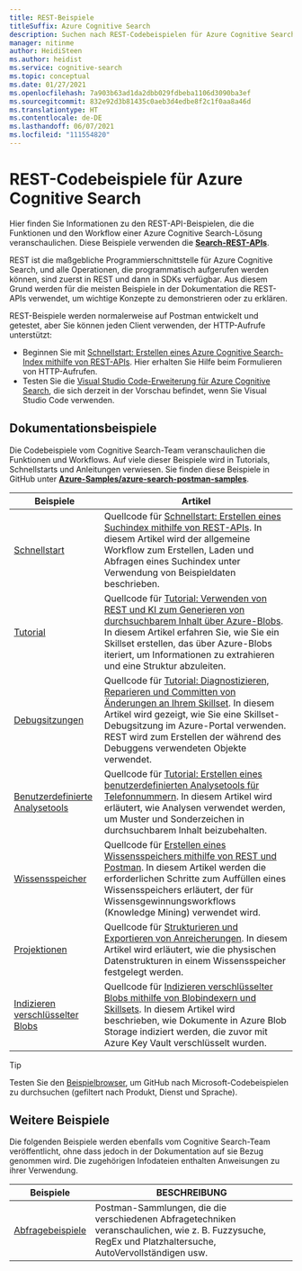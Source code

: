 ```yaml
---
title: REST-Beispiele
titleSuffix: Azure Cognitive Search
description: Suchen nach REST-Codebeispielen für Azure Cognitive Search zu Demozwecken, die die Search- oder Management-REST-APIs verwenden.
manager: nitinme
author: HeidiSteen
ms.author: heidist
ms.service: cognitive-search
ms.topic: conceptual
ms.date: 01/27/2021
ms.openlocfilehash: 7a903b63ad1da2dbb029fdbeba1106d3090ba3ef
ms.sourcegitcommit: 832e92d3b81435c0aeb3d4edbe8f2c1f0aa8a46d
ms.translationtype: HT
ms.contentlocale: de-DE
ms.lasthandoff: 06/07/2021
ms.locfileid: "111554820"
---
```

# <a name="rest-code-samples-for-azure-cognitive-search"></a>REST-Codebeispiele für Azure Cognitive Search

Hier finden Sie Informationen zu den REST-API-Beispielen, die die Funktionen und den Workflow einer Azure Cognitive Search-Lösung veranschaulichen. Diese Beispiele verwenden die [**Search-REST-APIs**](/rest/api/searchservice).

REST ist die maßgebliche Programmierschnittstelle für Azure Cognitive Search, und alle Operationen, die programmatisch aufgerufen werden können, sind zuerst in REST und dann in SDKs verfügbar. Aus diesem Grund werden für die meisten Beispiele in der Dokumentation die REST-APIs verwendet, um wichtige Konzepte zu demonstrieren oder zu erklären.

REST-Beispiele werden normalerweise auf Postman entwickelt und getestet, aber Sie können jeden Client verwenden, der HTTP-Aufrufe unterstützt:

+ Beginnen Sie mit [Schnellstart: Erstellen eines Azure Cognitive Search-Index mithilfe von REST-APIs](search-get-started-rest.md). Hier erhalten Sie Hilfe beim Formulieren von HTTP-Aufrufen.
+ Testen Sie die [Visual Studio Code-Erweiterung für Azure Cognitive Search](search-get-started-vs-code.md), die sich derzeit in der Vorschau befindet, wenn Sie Visual Studio Code verwenden.

## <a name="doc-samples"></a>Dokumentationsbeispiele

Die Codebeispiele vom Cognitive Search-Team veranschaulichen die Funktionen und Workflows. Auf viele dieser Beispiele wird in Tutorials, Schnellstarts und Anleitungen verwiesen. Sie finden diese Beispiele in GitHub unter [**Azure-Samples/azure-search-postman-samples**](https://github.com/Azure-Samples/azure-search-postman-samples).

| Beispiele | Artikel |
|---------|---------|
| [Schnellstart](https://github.com/Azure-Samples/azure-search-postman-samples/tree/master/Quickstart) | Quellcode für [Schnellstart: Erstellen eines Suchindex mithilfe von REST-APIs](search-get-started-rest.md). In diesem Artikel wird der allgemeine Workflow zum Erstellen, Laden und Abfragen eines Suchindex unter Verwendung von Beispieldaten beschrieben. |
| [Tutorial](https://github.com/Azure-Samples/azure-search-postman-samples/tree/master/Tutorial) | Quellcode für [Tutorial: Verwenden von REST und KI zum Generieren von durchsuchbarem Inhalt über Azure-Blobs](cognitive-search-tutorial-blob.md). In diesem Artikel erfahren Sie, wie Sie ein Skillset erstellen, das über Azure-Blobs iteriert, um Informationen zu extrahieren und eine Struktur abzuleiten.|
| [Debugsitzungen](https://github.com/Azure-Samples/azure-search-postman-samples/tree/master/Debug-sessions) | Quellcode für [Tutorial: Diagnostizieren, Reparieren und Committen von Änderungen an Ihrem Skillset](cognitive-search-tutorial-debug-sessions.md). In diesem Artikel wird gezeigt, wie Sie eine Skillset-Debugsitzung im Azure-Portal verwenden. REST wird zum Erstellen der während des Debuggens verwendeten Objekte verwendet.|
| [Benutzerdefinierte Analysetools](https://github.com/Azure-Samples/azure-search-postman-samples/tree/master/custom-analyzers) | Quellcode für [Tutorial: Erstellen eines benutzerdefinierten Analysetools für Telefonnummern](tutorial-create-custom-analyzer.md). In diesem Artikel wird erläutert, wie Analysen verwendet werden, um Muster und Sonderzeichen in durchsuchbarem Inhalt beizubehalten.|
| [Wissensspeicher](https://github.com/Azure-Samples/azure-search-postman-samples/tree/master/knowledge-store) | Quellcode für [Erstellen eines Wissensspeichers mithilfe von REST und Postman](knowledge-store-create-rest.md). In diesem Artikel werden die erforderlichen Schritte zum Auffüllen eines Wissensspeichers erläutert, der für Wissensgewinnungsworkflows (Knowledge Mining) verwendet wird. |
| [Projektionen](https://github.com/Azure-Samples/azure-search-postman-samples/tree/master/projections) | Quellcode für [Strukturieren und Exportieren von Anreicherungen](knowledge-store-projections-examples.md). In diesem Artikel wird erläutert, wie die physischen Datenstrukturen in einem Wissensspeicher festgelegt werden.|
| [Indizieren verschlüsselter Blobs](https://github.com/Azure-Samples/azure-search-postman-samples/commit/f5ebb141f1ff98f571ab84ac59dcd6fd06a46718) | Quellcode für [Indizieren verschlüsselter Blobs mithilfe von Blobindexern und Skillsets](search-howto-index-encrypted-blobs.md). In diesem Artikel wird beschrieben, wie Dokumente in Azure Blob Storage indiziert werden, die zuvor mit Azure Key Vault verschlüsselt wurden. |

> [!Tip]
> Testen Sie den [Beispielbrowser](/samples/browse/?expanded=azure&languages=http&products=azure-cognitive-search), um GitHub nach Microsoft-Codebeispielen zu durchsuchen (gefiltert nach Produkt, Dienst und Sprache).

## <a name="other-samples"></a>Weitere Beispiele

Die folgenden Beispiele werden ebenfalls vom Cognitive Search-Team veröffentlicht, ohne dass jedoch in der Dokumentation auf sie Bezug genommen wird. Die zugehörigen Infodateien enthalten Anweisungen zu ihrer Verwendung.

| Beispiele | BESCHREIBUNG |
|---------|-------------|
| [Abfragebeispiele](https://github.com/Azure-Samples/azure-search-postman-samples/tree/master/Query-examples) | Postman-Sammlungen, die die verschiedenen Abfragetechniken veranschaulichen, wie z. B. Fuzzysuche, RegEx und Platzhaltersuche, AutoVervollständigen usw. |
